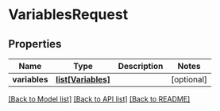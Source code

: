 # VariablesRequest

## Properties
Name | Type | Description | Notes
------------ | ------------- | ------------- | -------------
**variables** | [**list[Variables]**](Variables.md) |  | [optional] 

[[Back to Model list]](../README.md#documentation-for-models) [[Back to API list]](../README.md#documentation-for-api-endpoints) [[Back to README]](../README.md)

